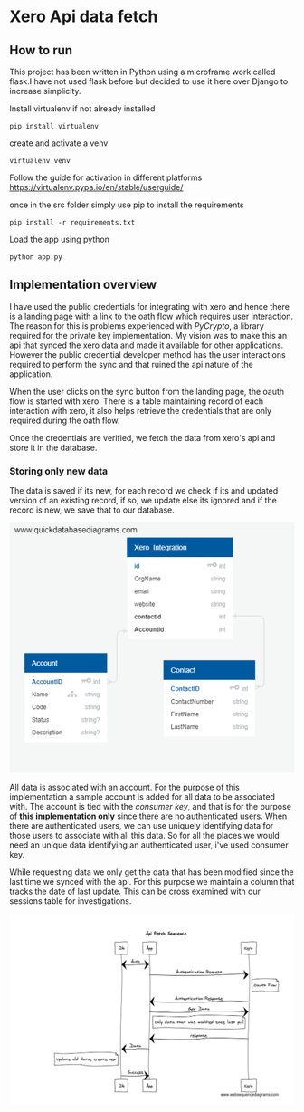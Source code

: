 # Xero Api data fetch
## How to run
This project has been written in Python using a microframe work called flask.I have not used flask before but decided to use it here over Django to increase simplicity. 

Install virtualenv if not already installed 

    pip install virtualenv

create and activate a venv

    virtualenv venv

Follow the guide for activation in different platforms
https://virtualenv.pypa.io/en/stable/userguide/ 

once in the src folder simply use pip to install the requirements

    pip install -r requirements.txt 

Load the app using python

    python app.py
## Implementation overview
I have used the public credentials for integrating with xero and hence there is a landing page with a link to the oath flow which requires user interaction. The reason for this is problems experienced with *PyCrypto*, a library required for the private key implementation. My vision was to make this an api that synced the xero data and made it available for other applications. However the public credential developer method has the user interactions required to perform the sync and that ruined the api nature of the application.

When the user clicks on the sync button from the landing page, the oauth flow is started with xero. There is a table maintaining record of each interaction with xero, it also helps retrieve the credentials that are only required during the oath flow.

Once the credentials are verified, we fetch the data from xero's api and store it in the database. 

### Storing only new data
The data is saved if its new, for each record we check if its and updated version of an existing record, if so, we update else its ignored and if the record is new, we save that to our database.

![Simple db](db.png?raw=true "Overview")

All data is associated with an account. For the purpose of this implementation a sample account is added for all data to be associated with. The account is tied with the *consumer key*, and that is for the purpose of **this implementation only** since there are no authenticated users. When there are authenticated users, we can use uniquely identifying data for those users to associate with all this data. So for all the places we would need an unique data identifying an authenticated user, i've used consumer key.

While requesting data we only get the data that has been modified since the last time we synced with the api. For this purpose we maintain a column that tracks the date of last update. This can be cross examined with our sessions table for investigations. 

![Flow](seq.png?raw=true "App flow")